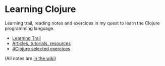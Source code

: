 Learning Clojure
================

Learning trail, reading notes and exercices in my quest to learn the Clojure programming language.

* [Learning Trail](https://github.com/olange/learning-clojure/wiki/Learning-Trail)
* [Articles, tutorials, resources](https://github.com/olange/learning-clojure/wiki/Articles-and-resources)
* [4Clojure selected exercices](https://github.com/olange/learning-clojure/tree/master/4clojure)

(All notes are [in the wiki](https://github.com/olange/learning-clojure/wiki))

